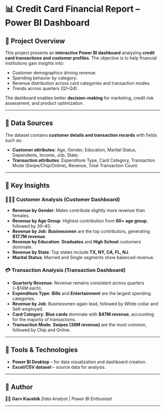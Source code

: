# 📊 Credit Card Financial Report – Power BI Dashboard

## 🔹 Project Overview

This project presents an **interactive Power BI dashboard** analyzing **credit card transactions and customer profiles**.
The objective is to help financial institutions gain insights into:

* Customer demographics driving revenue.
* Spending behavior by category.
* Revenue distribution across card categories and transaction modes.
* Trends across quarters (Q1–Q4).

The dashboard enables better **decision-making** for marketing, credit risk assessment, and product optimization.

---

## 🔹 Data Sources

The dataset contains **customer details and transaction records** with fields such as:

* **Customer attributes**: Age, Gender, Education, Marital Status, Dependents, Income, Job, State.
* **Transaction attributes**: Expenditure Type, Card Category, Transaction Mode (Swipe/Chip/Online), Revenue, Total Transaction Count.

---

## 🔹 Key Insights

### 🧑‍🤝‍🧑 Customer Analysis (Customer Dashboard)

* **Revenue by Gender**: Males contribute slightly more revenue than females.
* **Revenue by Age Group**: Highest contribution from **60+ age group**, followed by 30–40.
* **Revenue by Job**: **Businessmen** are the top contributors, generating **\$17.7M revenue**.
* **Revenue by Education**: **Graduates** and **High School** customers dominate.
* **Revenue by State**: Top states include **TX, NY, CA, FL, NJ**.
* **Marital Status**: Married and Single segments show balanced revenue.

### 💳 Transaction Analysis (Transaction Dashboard)

* **Quarterly Revenue**: Revenue remains consistent across quarters (\~\$14M each).
* **Expenditure Type**: **Bills** and **Entertainment** are the largest spending categories.
* **Revenue by Job**: Businessmen again lead, followed by White-collar and Self-employed.
* **Card Category**: **Blue cards** dominate with **\$47M revenue**, accounting for the majority of transactions.
* **Transaction Mode**: **Swipes (36M revenue)** are the most common, followed by Chip and Online.

---

## 🔹 Tools & Technologies

* **Power BI Desktop** – for data visualization and dashboard creation.
* **Excel/CSV dataset** – source data for analysis.

---

## 🔹 Author

👨‍💻 **Garv Kaushik**
*Data Analyst | Power BI Enthusiast*

---

